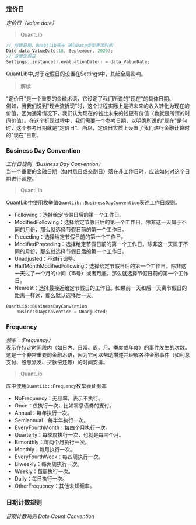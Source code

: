 
### 定价日

*定价日（value date）*

> QuantLib

```cpp
// 创建日期，Quabtlib库中 通过Data类型表示时间
Date data_ValueDate(18, September, 2020);
// 设置定假日
Settings::instance().evaluationDate() = data_ValueDate;
```

QuantLib中,对于定假日的设置在Settings中，其起全局影响。   

> 解读   

"定价日"是一个重要的金融术语，它设定了我们所说的"现在"的具体日期。  
例如，当我们说到"现金流折现"时，这个过程实际上是把未来的收入转化为现在的价值，因为通常情况下，我们认为现在的钱比未来的钱更有价值（也就是所谓的时间价值）。在这个折现过程中，我们需要一个参考日期，以明确所说的"现在"是何时，这个参考日期就是"定价日"。所以，定价日实质上设置了我们进行金融计算时的"现在"日期。     



### Business Day Convention   

*工作日规则（Business Day Convention）*    
当一个重要的金融日期（如付息日或交割日）落在非工作日时，应该如何对这个日期进行调整。   

> QuantLib

QuantLib中使用枚举值`QuantLib::BusinessDayConvention`表述工作日规则。 

* Following：选择给定节假日后的第一个工作日。
* ModifiedFollowing：选择给定节假日后的第一个工作日，除非这一天属于不同的月份，那么就选择节假日前的第一个工作日。
* Preceding：选择给定节假日前的第一个工作日。
* ModifiedPreceding：选择给定节假日前的第一个工作日，除非这一天属于不同的月份，那么就选择节假日后的第一个工作日。
* Unadjusted：不进行调整。
* HalfMonthModifiedFollowing：选择给定节假日后的第一个工作日，除非这一天过了一个月的中间（15号）或者月底，那么就选择节假日前的第一个工作日。
* Nearest：选择最接近给定节假日的工作日。如果前一天和后一天离节假日的距离一样远，那么默认选择后一天。   

```cpp
QuantLib::BusinessDayConvention 
    businessDayConvention = Unadjusted;
```


### Frequency   

*频率 （Frequency）*     
表示在特定时间段内（如日内、日常、周、月、季度或年度）的事件发生的次数。这是一个非常重要的金融术语，因为它可以帮助描述并理解各种金融事件（如利息支付、股息派发、贷款偿还等）的时间安排。    

> QuantLib

库中使用`QuantLib::Frequency`枚举表征频率   

* NoFrequency：无频率，表示不执行。
* Once：仅执行一次，比如零息债券的支付。
* Annual：每年执行一次。
* Semiannual：每半年执行一次。
* EveryFourthMonth：每四个月执行一次。
* Quarterly：每季度执行一次，也就是每三个月。
* Bimonthly：每两个月执行一次。
* Monthly：每月执行一次。
* EveryFourthWeek：每四周执行一次。
* Biweekly：每两周执行一次。
* Weekly：每周执行一次。
* Daily：每日执行一次。
* OtherFrequency：其他未知频率。

### 日期计数规则   

*日期计数规则 Date Count Convention*   


